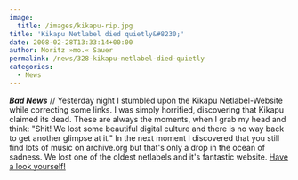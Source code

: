 ```yaml
---
image:
  title: /images/kikapu-rip.jpg
title: 'Kikapu Netlabel died quietly&#8230;'
date: 2008-02-28T13:33:14+00:00
author: Moritz »mo.« Sauer
permalink: /news/328-kikapu-netlabel-died-quietly
categories:
  - News
---
```

***Bad News*** // Yesterday night I stumbled upon the Kikapu Netlabel-Website while correcting some links. I was simply horrified, discovering that Kikapu claimed its dead. These are always the moments, when I grab my head and think: "Shit! We lost some beautiful digital culture and there is no way back to get another glimpse at it." In the next moment I discovered that you still find lots of music on archive.org but that's only a drop in the ocean of sadness. We lost one of the oldest netlabels and it's fantastic website. [Have a look yourself!](http://www.kikapu.com)